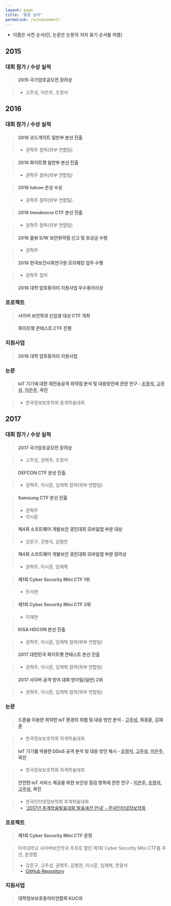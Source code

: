 ```yaml
---
layout: page
title: "활동 실적"
permalink: /achievement/
---
```


* 이름은 사전 순서(단, 논문은 논문의 저자 표기 순서를 따름)

## 2015

### 대회 참가 / 수상 실적

>#### 2015 국가암호공모전 장려상

>* 고주성, 이은주, 조정석

## 2016

### 대회 참가 / 수상 실적

>#### 2016 코드게이트 일반부 본선 진출

>* 권혁주 참여(외부 연합팀)

>#### 2016 화이트햇 일반부 본선 진출

>* 권혁주 참여(외부 연합팀)

>#### 2016 hdcon 은상 수상

>* 권혁주 참여(외부 연합팀)

>#### 2016 trendmicro CTF 본선 진출

>* 권혁주 참여(외부 연합팀)

>#### 2016 꿀뷰 S/W 보안취약점 신고 및 포상금 수령

>* 권혁주

>#### 2016 한국보건사회연구원 모의해킹 업무 수행

>* 권혁주 참여

>#### 2016 대학 암호동아리 지원사업 우수동아리상

### 프로젝트

>#### 사이버 보안학과 신입생 대상 CTF 개최

>#### 화이트햇 콘테스트 CTF 진행

### 지원사업

>#### 2016 대학 암호동아리 지원사업

### 논문

>#### IoT 기기에 대한 재전송공격 취약점 분석 및 대응방안에 관한 연구 - <u>조정석</u>, <u>고주성</u>, <u>이은주</u>, 곽진

>* 한국정보보호학회 동계학술대회

## 2017


### 대회 참가 / 수상 실적


>#### 2017 국가암호공모전 장려상

>* 고주성, 권혁주, 조정석

>#### DEFCON CTF 본선 진출

>* 권혁주, 이시훈, 임재혁 참여(외부 연합팀)

>#### Samsung CTF 본선 진출

>* 권혁주
>* 이시훈

>#### 제4회 소프트웨어 개발보안 경진대회 모바일앱 부문 대상

>* 강준구, 강형국, 김형찬

>#### 제4회 소프트웨어 개발보안 경진대회 모바일앱 부문 장려상

>* 권혁주, 이시훈, 임재혁

>#### 제1회 Cyber Security Mini CTF 1위

>* 민서현

>#### 제1회 Cyber Security Mini CTF 3위

>* 이재현

>#### KISA HDCON 본선 진출

>* 권혁주, 이시훈, 임재혁 참여(외부 연합팀)

>#### 2017 대한민국 화이트햇 콘테스트 본선 진출

>* 권혁주, 이시훈, 임재혁 참여(외부 연합팀)

>#### 2017 사이버 공격 방어 대회 방어팀(일반) 2위

>* 권혁주, 이시훈, 임재혁 참여(외부 연합팀)

### 논문

>#### 드론을 이용한 취약한 IoT 환경의 위협 및 대응 방안 분석 - <u>고주성</u>, 최광훈, 김재훈

>* 한국정보보호학회 하계학술대회

>#### IoT 기기를 악용한 DDoS 공격 분석 및 대응 방안 제시 - <u>조정석</u>, <u>고주성</u>, <u>이은주</u>, 곽진

>* 한국정보보호학회 하계학술대회

>#### 안전한 IoT 서비스 제공을 위한 보안성 점검 항목에 관한 연구 - <u>이은주</u>, <u>조정석</u>, <u>고주성</u>, 곽진

>* 한국인터넷정보학회 추계학술대회
>* ['2017년 추계학술발표대회 발표세션 안내' - 한국인터넷정보학회](http://www.ksii.or.kr/gnuboard4/bbs/board.php?bo_table=notice&wr_id=229)

### 프로젝트


>#### 제1회 Cyber Security Mini CTF 운영

>아주대학교 사이버보안학과 주최로 열린 제1회 Cyber Security Mini CTF를 주관, 운영함.
>* 강준구, 고주성, 권혁주, 김형찬, 이시훈, 임재혁, 한광석
>* [GitHub Repository](https://github.com/ajou-whois/1st-cyber-security-mini-ctf)


### 지원사업

>#### 대학정보보호동아리연합회 KUCIS
